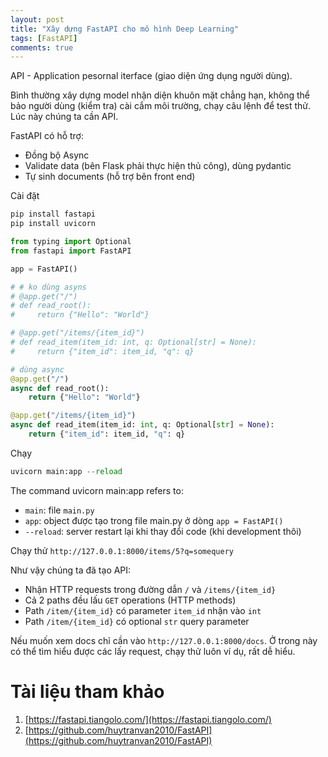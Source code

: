 ```yaml
---
layout: post
title: "Xây dựng FastAPI cho mô hình Deep Learning"
tags: [FastAPI]
comments: true
---
```


API - Application pesornal iterface (giao diện ứng dụng người dùng).

Bình thường xây dựng model nhận diện khuôn mặt chẳng hạn, không thể bảo người dùng (kiểm tra) cài cắm môi trường, chạy câu lệnh để test thử. Lúc này chúng ta cần API. 

FastAPI có hỗ trợ:
* Đồng bộ Async
* Validate data (bên Flask phải thực hiện thủ công), dùng pydantic
* Tự sinh documents (hỗ trợ bên front end)

Cài đặt
```python
pip install fastapi
pip install uvicorn
```

```python
from typing import Optional
from fastapi import FastAPI

app = FastAPI()

# # ko dùng asyns
# @app.get("/")
# def read_root():
#     return {"Hello": "World"}

# @app.get("/items/{item_id}")
# def read_item(item_id: int, q: Optional[str] = None):
#     return {"item_id": item_id, "q": q}

# dùng async
@app.get("/")
async def read_root():
    return {"Hello": "World"}

@app.get("/items/{item_id}")
async def read_item(item_id: int, q: Optional[str] = None):
    return {"item_id": item_id, "q": q}
```

Chạy
```python
uvicorn main:app --reload
```
The command uvicorn main:app refers to:
* `main`: file `main.py`
* `app`: object được tạo trong file main.py ở dòng `app = FastAPI()`
* `--reload`: server restart lại khi thay đổi code (khi development thôi)

Chạy thử `http://127.0.0.1:8000/items/5?q=somequery`

Như vậy chúng ta đã tạo API:
* Nhận HTTP requests trong đường dẫn `/` và `/items/{item_id}`
* Cả 2 paths đều lấu `GET` operations (HTTP methods)
* Path `/item/{item_id}` có parameter `item_id` nhận vào `int`
* Path `/item/{item_id}` có optional `str` query parameter

Nếu muốn xem docs chỉ cần vào `http://127.0.0.1:8000/docs`. Ở trong này có thể tìm hiểu được các lấy request, chạy thử luôn ví dụ, rất dễ hiểu.
# Tài liệu tham khảo
1. [https://fastapi.tiangolo.com/](https://fastapi.tiangolo.com/)
2. [https://github.com/huytranvan2010/FastAPI](https://github.com/huytranvan2010/FastAPI)